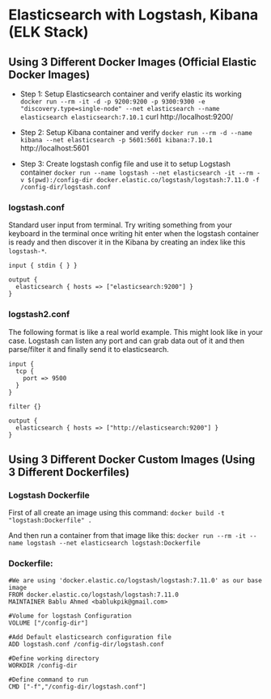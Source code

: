 # Elasticsearch with Logstash, Kibana (ELK Stack)

## Using 3 Different Docker Images (Official Elastic Docker Images)

- Step 1: Setup Elasticsearch container and verify elastic its working
`docker run --rm -it -d -p 9200:9200 -p 9300:9300 -e "discovery.type=single-node" --net elasticsearch --name elasticsearch elasticsearch:7.10.1`
curl http://localhost:9200/​

- Step 2: Setup Kibana container and verify
`docker run --rm -d --name kibana --net elasticsearch -p 5601:5601 kibana:7.10.1`
http://localhost:5601​

- Step 3: Create logstash config file and use it to setup Logstash container
`docker run --name logstash --net elasticsearch -it --rm -v $(pwd):/config-dir docker.elastic.co/logstash/logstash:7.11.0 -f /config-dir/logstash.conf`

### logstash.conf
Standard user input from terminal. Try writing something from your keyboard in the terminal once writing hit enter when the logstash container is ready and then discover it in the Kibana by creating an index like this `logstash-*`.
 
    input { stdin { } }
    
    output {
      elasticsearch { hosts => ["elasticsearch:9200"] }
    }

### logstash2.conf 
The following format is like a real world example. This might look like in your case. Logstash can listen any port and can grab data out of it and then parse/filter it and finally send it to elasticsearch.

    input { 
      tcp { 
        port => 9500
      } 
    }
    
    filter {}
    
    output {
      elasticsearch { hosts => ["http://elasticsearch:9200"] }
    }


## Using 3 Different Docker Custom Images (Using 3 Different Dockerfiles)

### Logstash Dockerfile

First of all create an image using this command: `docker build -t "logstash:Dockerfile" .`

And then run a container from that image like this: `docker run --rm -it --name logstash --net elasticsearch logstash:Dockerfile`

### Dockerfile:

    #We are using 'docker.elastic.co/logstash/logstash:7.11.0' as our base image
    FROM docker.elastic.co/logstash/logstash:7.11.0
    MAINTAINER Bablu Ahmed <bablukpik@gmail.com>
    
    #Volume for logstash Configuration
    VOLUME ["/config-dir"]
    
    #Add Default elasticsearch configuration file
    ADD logstash.conf /config-dir/logstash.conf 
    
    #Define working directory
    WORKDIR /config-dir
    
    #Define command to run
    CMD ["-f","/config-dir/logstash.conf"]


